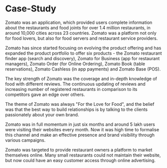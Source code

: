 # Case-Study

Zomato was an application, which provided users complete information about the restaurants and food joints for over 1.4 million restaurants, in around 10,000 cities across 23 countries.
Zomato was a platform not only for food lovers, but also for food servers and restaurant service providers.

Zomato has since started focusing on evolving the product offering and has expanded the product portfolio to offer six products - the Zomato restaurant finder app (search and discovery), Zomato for Business (app for restaurant managers), Zomato Order (for Online Ordering), Zomato Book (table reservations), Zomato Cashless (in app payments) and Zomato Base (POS).

The key strength of Zomato was the coverage and in-depth knowledge of food with different reviews. The continuous updating of reviews and increasing number of registered restaurants in comparison to its competitors
gave an edge over others.

The theme of Zomato was always "For the Love for Food", and the belief was that the best way to build relationships is by talking to the clients passionately about your own brand.

Zomato was in full momentum in just six months and around 5 lakh users were visiting their websites every month. Now it was high time to formalise this channel and make an effective presence and brand visibility through various campaigns.

Zomato was targeted to provide restaurant owners a platform to market themselves online.
Many small restaurants could not maintain their website, but now could have an easy customer access through online advertising.
